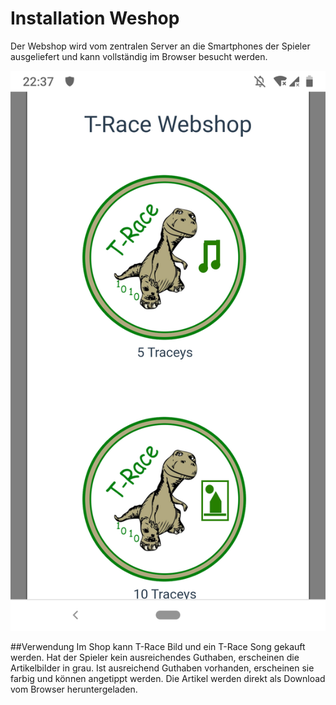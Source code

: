 # Installation Weshop
Der Webshop wird vom zentralen Server an die Smartphones der Spieler ausgeliefert und kann vollständig im Browser besucht werden.

![T-Race Webshop](screenshots/Webshop.png?raw=true "T-Race Webshop")

##Verwendung
Im Shop kann T-Race Bild und ein T-Race Song gekauft werden. Hat der Spieler kein ausreichendes Guthaben, erscheinen die Artikelbilder
in grau. Ist ausreichend Guthaben vorhanden, erscheinen sie farbig und können angetippt werden.
Die Artikel werden direkt als Download vom Browser heruntergeladen.



